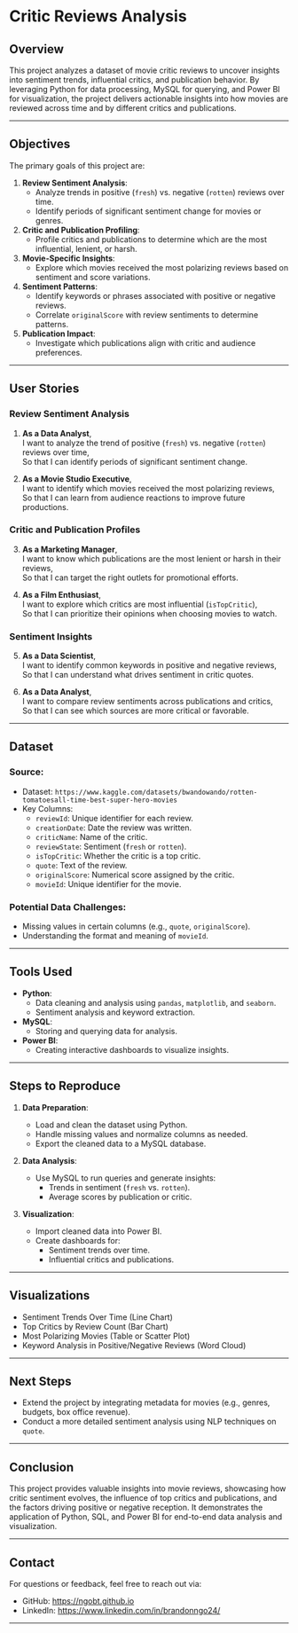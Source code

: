 # **Critic Reviews Analysis**

## **Overview**
This project analyzes a dataset of movie critic reviews to uncover insights into sentiment trends, influential critics, and publication behavior. By leveraging Python for data processing, MySQL for querying, and Power BI for visualization, the project delivers actionable insights into how movies are reviewed across time and by different critics and publications.

---

## **Objectives**
The primary goals of this project are:
1. **Review Sentiment Analysis**:
   - Analyze trends in positive (`fresh`) vs. negative (`rotten`) reviews over time.
   - Identify periods of significant sentiment change for movies or genres.
2. **Critic and Publication Profiling**:
   - Profile critics and publications to determine which are the most influential, lenient, or harsh.
3. **Movie-Specific Insights**:
   - Explore which movies received the most polarizing reviews based on sentiment and score variations.
4. **Sentiment Patterns**:
   - Identify keywords or phrases associated with positive or negative reviews.
   - Correlate `originalScore` with review sentiments to determine patterns.
5. **Publication Impact**:
   - Investigate which publications align with critic and audience preferences.

---

## **User Stories**
### **Review Sentiment Analysis**
1. **As a Data Analyst**,  
   I want to analyze the trend of positive (`fresh`) vs. negative (`rotten`) reviews over time,  
   So that I can identify periods of significant sentiment change.

2. **As a Movie Studio Executive**,  
   I want to identify which movies received the most polarizing reviews,  
   So that I can learn from audience reactions to improve future productions.

### **Critic and Publication Profiles**
3. **As a Marketing Manager**,  
   I want to know which publications are the most lenient or harsh in their reviews,  
   So that I can target the right outlets for promotional efforts.

4. **As a Film Enthusiast**,  
   I want to explore which critics are most influential (`isTopCritic`),  
   So that I can prioritize their opinions when choosing movies to watch.

### **Sentiment Insights**
5. **As a Data Scientist**,  
   I want to identify common keywords in positive and negative reviews,  
   So that I can understand what drives sentiment in critic quotes.

6. **As a Data Analyst**,  
   I want to compare review sentiments across publications and critics,  
   So that I can see which sources are more critical or favorable.

---

## **Dataset**
### **Source**:
- Dataset: `https://www.kaggle.com/datasets/bwandowando/rotten-tomatoesall-time-best-super-hero-movies`
- Key Columns:
  - `reviewId`: Unique identifier for each review.
  - `creationDate`: Date the review was written.
  - `criticName`: Name of the critic.
  - `reviewState`: Sentiment (`fresh` or `rotten`).
  - `isTopCritic`: Whether the critic is a top critic.
  - `quote`: Text of the review.
  - `originalScore`: Numerical score assigned by the critic.
  - `movieId`: Unique identifier for the movie.

### **Potential Data Challenges**:
- Missing values in certain columns (e.g., `quote`, `originalScore`).
- Understanding the format and meaning of `movieId`.

---

## **Tools Used**
- **Python**:
  - Data cleaning and analysis using `pandas`, `matplotlib`, and `seaborn`.
  - Sentiment analysis and keyword extraction.
- **MySQL**:
  - Storing and querying data for analysis.
- **Power BI**:
  - Creating interactive dashboards to visualize insights.

---

## **Steps to Reproduce**
1. **Data Preparation**:
   - Load and clean the dataset using Python.
   - Handle missing values and normalize columns as needed.
   - Export the cleaned data to a MySQL database.

2. **Data Analysis**:
   - Use MySQL to run queries and generate insights:
     - Trends in sentiment (`fresh` vs. `rotten`).
     - Average scores by publication or critic.

3. **Visualization**:
   - Import cleaned data into Power BI.
   - Create dashboards for:
     - Sentiment trends over time.
     - Influential critics and publications.

---

## **Visualizations**
- Sentiment Trends Over Time (Line Chart)
- Top Critics by Review Count (Bar Chart)
- Most Polarizing Movies (Table or Scatter Plot)
- Keyword Analysis in Positive/Negative Reviews (Word Cloud)

---

## **Next Steps**
- Extend the project by integrating metadata for movies (e.g., genres, budgets, box office revenue).
- Conduct a more detailed sentiment analysis using NLP techniques on `quote`.

---

## **Conclusion**
This project provides valuable insights into movie reviews, showcasing how critic sentiment evolves, the influence of top critics and publications, and the factors driving positive or negative reception. It demonstrates the application of Python, SQL, and Power BI for end-to-end data analysis and visualization.

---

## **Contact**
For questions or feedback, feel free to reach out via:
- GitHub: https://ngobt.github.io
- LinkedIn: https://www.linkedin.com/in/brandonngo24/

---
